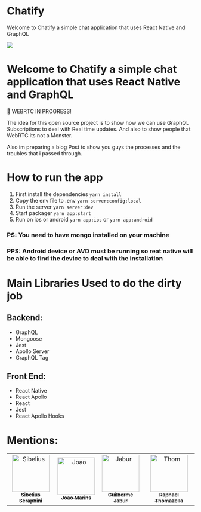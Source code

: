 # Chatify

Welcome to Chatify a simple chat application that uses React Native and GraphQL

<img src="https://cdn-images-1.medium.com/max/1600/1*pD7ShcZ7YHIMXe2mgiFzbg.png">

# Welcome to Chatify a simple chat application that uses React Native and GraphQL

🚧 WEBRTC IN PROGRESS!

The idea for this open source project is to show how we can use GraphQL Subscriptions to deal with Real time updates. And also to show people that WebRTC its not a Monster.

Also im preparing a blog Post to show you guys the processes and the troubles that i passed through.

# How to run the app

1. First install the dependencies `yarn install`
2. Copy the env file to .env `yarn server:config:local`
3. Run the server `yarn server:dev`
4. Start packager `yarn app:start`
5. Run on ios or android `yarn app:ios` or `yarn app:android`

### PS: You need to have mongo installed on your machine

### PPS: Android device or AVD must be running so reat native will be able to find the device to deal with the installation

# Main Libraries Used to do the dirty job

## Backend:

- GraphQL
- Mongoose
- Jest
- Apollo Server
- GraphQL Tag

## Front End:

- React Native
- React Apollo
- React
- Jest
- React Apollo Hooks

# Mentions:

<table>
   <tr>
      <td align="center">
         <a href="https://github.com/sibelius">
         <img src="https://avatars0.githubusercontent.com/u/2005841?s=460&v=4" width="100px;" alt="Sibelius"/>
         <br />
         <sub>
         <b>Sibelius Seraphini</b>
         </esub>
         </a>
      </td>
      <td align="center">
         <a href="https://github.com/jgcmarins">
         <img src="https://avatars1.githubusercontent.com/u/5133450?s=460&v=4" width="100px;" alt="Joao"/>
         <br />
         <sub>
         <b>Joao Marins</b>
         </esub>
         </a>
      </td>
      <td align="center">
         <a href="https://github.com/jaburcodes">
         <img src="https://avatars1.githubusercontent.com/u/13947203?s=460&v=4" width="100px;" alt="Jabur"/>
         <br />
         <sub>
         <b>Guilherme Jabur</b>
         </esub>
         </a>
      </td>
      <td align="center">
         <a href="https://github.com/Thomazella">
         <img src="https://avatars0.githubusercontent.com/u/15015324?s=460&v=4" width="100px;" alt="Thom"/>
         <br />
         <sub>
         <b>Raphael Thomazella</b>
         </esub>
         </a>
      </td> 
   </tr>
</table>
